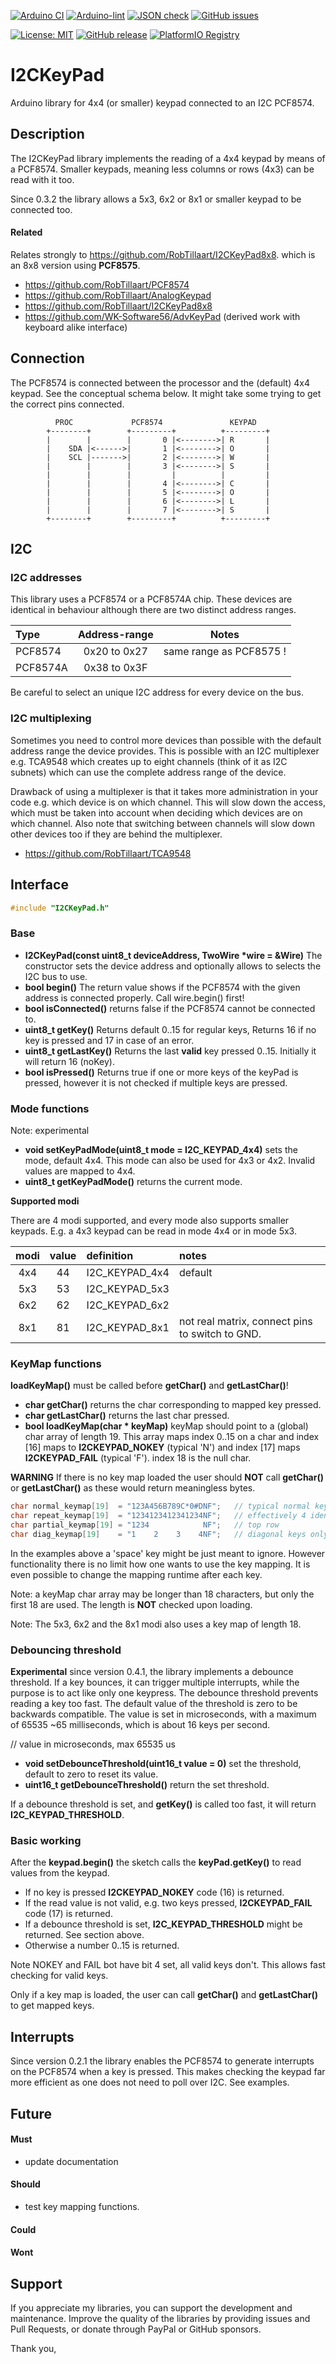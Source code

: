 
[![Arduino CI](https://github.com/RobTillaart/I2CKeyPad/workflows/Arduino%20CI/badge.svg)](https://github.com/marketplace/actions/arduino_ci)
[![Arduino-lint](https://github.com/RobTillaart/I2CKeyPad/actions/workflows/arduino-lint.yml/badge.svg)](https://github.com/RobTillaart/I2CKeyPad/actions/workflows/arduino-lint.yml)
[![JSON check](https://github.com/RobTillaart/I2CKeyPad/actions/workflows/jsoncheck.yml/badge.svg)](https://github.com/RobTillaart/I2CKeyPad/actions/workflows/jsoncheck.yml)
[![GitHub issues](https://img.shields.io/github/issues/RobTillaart/I2CKeyPad.svg)](https://github.com/RobTillaart/I2CKeyPad/issues)

[![License: MIT](https://img.shields.io/badge/license-MIT-green.svg)](https://github.com/RobTillaart/I2CKeyPad/blob/master/LICENSE)
[![GitHub release](https://img.shields.io/github/release/RobTillaart/I2CKeyPad.svg?maxAge=3600)](https://github.com/RobTillaart/I2CKeyPad/releases)
[![PlatformIO Registry](https://badges.registry.platformio.org/packages/robtillaart/library/I2CKeyPad.svg)](https://registry.platformio.org/libraries/robtillaart/I2CKeyPad)


# I2CKeyPad

Arduino library for 4x4 (or smaller) keypad connected to an I2C PCF8574.


## Description

The I2CKeyPad library implements the reading of a 4x4 keypad by means of a PCF8574.
Smaller keypads, meaning less columns or rows (4x3) can be read with it too.

Since 0.3.2 the library allows a 5x3, 6x2 or 8x1 or smaller keypad to be connected too.

#### Related

Relates strongly to https://github.com/RobTillaart/I2CKeyPad8x8. which is an 8x8 version using **PCF8575**.

- https://github.com/RobTillaart/PCF8574
- https://github.com/RobTillaart/AnalogKeypad
- https://github.com/RobTillaart/I2CKeyPad8x8
- https://github.com/WK-Software56/AdvKeyPad (derived work with keyboard alike interface)


## Connection

The PCF8574 is connected between the processor and the (default) 4x4 keypad.
See the conceptual schema below. 
It might take some trying to get the correct pins connected.

```
          PROC             PCF8574               KEYPAD
        +--------+        +---------+          +---------+
        |        |        |       0 |<-------->| R       |
        |    SDA |<------>|       1 |<-------->| O       |
        |    SCL |------->|       2 |<-------->| W       |
        |        |        |       3 |<-------->| S       |
        |        |        |         |          |         |
        |        |        |       4 |<-------->| C       |
        |        |        |       5 |<-------->| O       |
        |        |        |       6 |<-------->| L       |
        |        |        |       7 |<-------->| S       |
        +--------+        +---------+          +---------+ 
```


## I2C

### I2C addresses

This library uses a PCF8574 or a PCF8574A chip.
These devices are identical in behaviour although there are two distinct address ranges.

|  Type      |  Address-range  |  Notes                    |
|:-----------|:---------------:|:-------------------------:|
|  PCF8574   |  0x20 to 0x27   |  same range as PCF8575 !  |
|  PCF8574A  |  0x38 to 0x3F   |

Be careful to select an unique I2C address for every device on the bus.


### I2C multiplexing

Sometimes you need to control more devices than possible with the default
address range the device provides.
This is possible with an I2C multiplexer e.g. TCA9548 which creates up
to eight channels (think of it as I2C subnets) which can use the complete
address range of the device.

Drawback of using a multiplexer is that it takes more administration in
your code e.g. which device is on which channel.
This will slow down the access, which must be taken into account when
deciding which devices are on which channel.
Also note that switching between channels will slow down other devices
too if they are behind the multiplexer.

- https://github.com/RobTillaart/TCA9548


## Interface

```cpp
#include "I2CKeyPad.h"
```

### Base

- **I2CKeyPad(const uint8_t deviceAddress, TwoWire \*wire = &Wire)** 
The constructor sets the device address and optionally 
allows to selects the I2C bus to use.
- **bool begin()** The return value shows if the PCF8574 with the given address is connected properly.
Call wire.begin() first!
- **bool isConnected()** returns false if the PCF8574 cannot be connected to.
- **uint8_t getKey()** Returns default 0..15 for regular keys, 
Returns 16 if no key is pressed and 17 in case of an error.
- **uint8_t getLastKey()** Returns the last **valid** key pressed 0..15. Initially it will return 16 (noKey).
- **bool isPressed()** Returns true if one or more keys of the keyPad is pressed, 
however it is not checked if multiple keys are pressed.


### Mode functions

Note: experimental

- **void setKeyPadMode(uint8_t mode = I2C_KEYPAD_4x4)** sets the mode, default 4x4.
This mode can also be used for 4x3 or 4x2. 
Invalid values are mapped to 4x4.
- **uint8_t getKeyPadMode()** returns the current mode.

**Supported modi**

There are 4 modi supported, and every mode also supports smaller keypads.
E.g. a 4x3 keypad can be read in mode 4x4 or in mode 5x3.

|  modi  |  value  |  definition      |  notes    |
|:------:|:-------:|:-----------------|:----------|
|  4x4   |    44   |  I2C_KEYPAD_4x4  |  default  |
|  5x3   |    53   |  I2C_KEYPAD_5x3  |
|  6x2   |    62   |  I2C_KEYPAD_6x2  |
|  8x1   |    81   |  I2C_KEYPAD_8x1  |  not real matrix, connect pins to switch to GND.


### KeyMap functions

**loadKeyMap()** must be called before **getChar()** and **getLastChar()**!

- **char getChar()** returns the char corresponding to mapped key pressed.
- **char getLastChar()** returns the last char pressed.
- **bool loadKeyMap(char \* keyMap)** keyMap should point to a (global) char array of length 19.
This array maps index 0..15 on a char and index \[16\] maps to **I2CKEYPAD_NOKEY** (typical 'N') 
and index \[17\] maps **I2CKEYPAD_FAIL** (typical 'F'). index 18 is the null char.

**WARNING**
If there is no key map loaded the user should **NOT** call **getChar()** or 
**getLastChar()** as these would return meaningless bytes.


```cpp
char normal_keymap[19]  = "123A456B789C*0#DNF";   // typical normal key map (phone layout)
char repeat_keymap[19]  = "1234123412341234NF";   // effectively 4 identical columns
char partial_keymap[19] = "1234            NF";   // top row
char diag_keymap[19]    = "1    2    3    4NF";   // diagonal keys only
```

In the examples above a 'space' key might be just meant to ignore.
However functionality there is no limit how one wants to use the key mapping.
It is even possible to change the mapping runtime after each key.

Note: a keyMap char array may be longer than 18 characters, but only the first 18 are used.
The length is **NOT** checked upon loading.

Note: The 5x3, 6x2 and the 8x1 modi also uses a key map of length 18.


### Debouncing threshold

**Experimental** since version 0.4.1, the library implements a debounce threshold.
If a key bounces, it can trigger multiple interrupts, while the purpose is to
act like only one keypress. The debounce threshold prevents reading a key too fast. The default value of the threshold is zero to be backwards compatible.
The value is set in microseconds, with a maximum of 65535 ~65 milliseconds,
which is about 16 keys per second.

  //  value in microseconds, max 65535 us
- **void setDebounceThreshold(uint16_t value = 0)** set the threshold,
default to zero to reset its value.
- **uint16_t getDebounceThreshold()** return the set threshold.

If a debounce threshold is set, and **getKey()** is called too fast,
it will return **I2C_KEYPAD_THRESHOLD**.


### Basic working

After the **keypad.begin()** the sketch calls the **keyPad.getKey()** to read values from the keypad. 
- If no key is pressed **I2CKEYPAD_NOKEY** code (16) is returned.
- If the read value is not valid, e.g. two keys pressed, **I2CKEYPAD_FAIL** code (17) is returned.
- If a debounce threshold is set, **I2C_KEYPAD_THRESHOLD** might be returned.
See section above.
- Otherwise a number 0..15 is returned.

Note NOKEY and FAIL bot have bit 4 set, all valid keys don't.
This allows fast checking for valid keys.

Only if a key map is loaded, the user can call **getChar()** and **getLastChar()** to get mapped keys.


## Interrupts

Since version 0.2.1 the library enables the PCF8574 to generate interrupts 
on the PCF8574 when a key is pressed. 
This makes checking the keypad far more efficient as one does not need to poll over I2C.
See examples.


## Future

#### Must

- update documentation

#### Should

- test key mapping functions.

#### Could

#### Wont


## Support

If you appreciate my libraries, you can support the development and maintenance.
Improve the quality of the libraries by providing issues and Pull Requests, or
donate through PayPal or GitHub sponsors.

Thank you,

